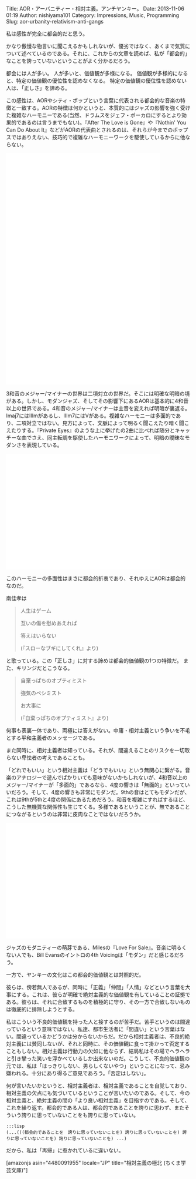 Title: AOR・アーバニティー・相対主義。アンチヤンキー。
Date: 2013-11-06 01:19
Author: nishiyama101
Category: Impressions, Music, Programming
Slug: aor-urbanity-relativism-anti-gangs

私は感性が完全に都会的だと思う。

かなり傲慢な物言いに聞こえるかもしれないが、優劣ではなく、あくまで気質について述べているのである。それに、これからの文章を読めば、私が「都会的」なことを誇っていないということがよく分かるだろう。

都会には人が多い。
人が多いと、価値観が多様になる。
価値観が多様的になると、特定の価値観の優位性を認めなくなる。
特定の価値観の優位性を認めない人は、「正しさ」を諦める。

この感性は、AORやシティ・ポップという言葉に代表される都会的な音楽の特徴と一致する。AORの特徴は何かというと、本質的にはジャズの影響を強く受けた複雑なハーモニーである(当然、ドラムスをジェフ・ポーカロにするとより効果的であるのは言うまでもない)。『After
The Love is Gone』や『Nothin' You Can Do About
It』などがAORの代表曲とされるのは、それらが今までのポップスではありえない、技巧的で複雑なハーモニーワークを駆使しているからに他ならない。

<iframe width="420" height="315" src="//www.youtube.com/embed/0RtjatjyeQQ" allowfullscreen frameborder="0"></iframe>

<iframe width="420" height="315" src="//www.youtube.com/embed/mzfDfh_8_gs" allowfullscreen frameborder="0"></iframe>

3和音のメジャー/マイナーの世界は二項対立の世界だ。そこには明確な明暗の境がある。しかし、モダンジャズ、そしてその影響下にあるAORは基本的に4和音以上の世界である。4和音のメジャー/マイナーは主音を変えれば明暗が裏返る。Imaj7にはIIImがあるし、IIIm7にはVがある。複雑なハーモニーは多面的であり、二項対立ではない。見方によって、文脈によって明るく聞こえたり暗く聞こえたりする。『Private
Eyes』のような上に挙げたの2曲に比べれば随分とキャッチーな曲でさえ、同主転調を駆使したハーモニワークによって、明暗の曖昧なモダンさを表現している。

<iframe width="420" height="315" src="//www.youtube.com/embed/anLfoy2XsFw" allowfullscreen frameborder="0"></iframe>

このハーモニーの多面性はまさに都会的折衷であり、それゆえにAORは都会的なのだ。

南佳孝は

> 人生はゲーム
>
> 互いの傷を慰めあえれば
>
> 答えはいらない
>
> (『スローなブギにしてくれ』より)

と歌っている。この「正しさ」に対する諦めは都会的価値観の1つの特徴だ。
また、キリンジだとこうなる。

> 自棄っぱちのオプティミスト
>
> 強気のペシミスト
>
> お大事に
>
> (『自棄っぱちのオプティミスト』より)

何事も表裏一体であり、両極には答えがない。中庸・相対主義という争いを不毛とする平和主義者のメッセージである。

また同時に、相対主義者は知っている。それが、間違えることのリスクを一切取らない卑怯者の考えであることも。

「どれでもいい」という相対主義は「どうでもいい」という無関心に繋がる。音楽のアナロジーで遊んでばかりいても意味がないかもしれないが、4和音以上のメジャー/マイナーが「多面的」であるなら、4度の響きは「無面的」といっていいだろう。そして、4度の響きも非常にモダンだ。9thの音はとてもモダンだが、これは9thが5thと4度の関係にあるためだろう。和音を複雑にすればするほど、こうした無機質な関係性も生じてくる。多様であるということが、無であることにつながるというのは非常に皮肉なことではないだろうか。

<iframe width="420" height="315" src="//www.youtube.com/embed/ywhutgpZLVk" allowfullscreen frameborder="0"></iframe>

ジャズのモダニティーの萌芽である、Milesの『Love For
Sale』。音楽に明るくない人でも、Bill Evansのイントロの4th
Voicingは「モダン」だと感じるだろう。

一方で、ヤンキーの文化はこの都会的価値観とは対照的だ。

彼らは、傍若無人であるが、同時に「正義」「仲間」「人情」などという言葉を大事にする。これは、彼らが明確で絶対主義的な価値観を有していることの証拠である。彼らは、それに合致するものを積極的に守り、その一方で合致しないものは徹底的に排除しようとする。

私はこういう不良的価値観を持った人と接するのが苦手だ。苦手というのは間違っているという意味ではない。私達、都市生活者に「間違い」という言葉はない。間違っているかどうかは分からないからだ。だから相対主義者は、不良的絶対主義には賛同しないが、それと同時に、その価値観に食って掛かって否定することもしない。相対主義は行動力の欠如に他ならず、結局私はその場でヘラヘラと引き攣った笑いを浮かべているしか出来ないのだ。こうして、不良的価値観の元では、私は「はっきりしない、男らしくないやつ」ということになって、忌み嫌われる。十分にあり得るご意見であろう。「否定はしない」。

何が言いたいかというと、相対主義者は、相対主義であることを自覚しており、相対主義の欠点にも気づいているということが言いたいのである。そして、今の相対主義と、絶対主義の間の「より良い相対主義」を目指すのである。そして、これを繰り返す。都会的である人は、都会的であることを誇りに思わず、またそういう誇りに思っていないことをも誇りに思っていない。

    :::lisp
    (...(((都会的であることを　誇りに思っていないことを) 誇りに思っていないことを) 誇りに思っていないことを) 誇りに思っていないことを) ...)

だから、私は「再帰」に惹かれているに違いない。

[amazonjs asin="4480091955" locale="JP" title="相対主義の極北
(ちくま学芸文庫)"]

